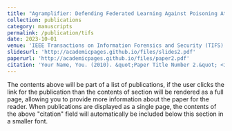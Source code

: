 ```yaml
---
title: "Agramplifier: Defending Federated Learning Against Poisoning Attacks Through Local Update Amplification"
collection: publications
category: manuscripts
permalink: /publication/tifs
date: 2023-10-01
venue: 'IEEE Transactions on Information Forensics and Security (TIFS)'
slidesurl: 'http://academicpages.github.io/files/slides2.pdf'
paperurl: 'http://academicpages.github.io/files/paper2.pdf'
citation: 'Your Name, You. (2010). &quot;Paper Title Number 2.&quot; <i>Journal 1</i>. 1(2).'
---
```


The contents above will be part of a list of publications, if the user clicks the link for the publication than the contents of section will be rendered as a full page, allowing you to provide more information about the paper for the reader. When publications are displayed as a single page, the contents of the above "citation" field will automatically be included below this section in a smaller font.
